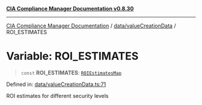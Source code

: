 [**CIA Compliance Manager Documentation v0.8.30**](../../../README.md)

***

[CIA Compliance Manager Documentation](../../../modules.md) / [data/valueCreationData](../README.md) / ROI\_ESTIMATES

# Variable: ROI\_ESTIMATES

> `const` **ROI\_ESTIMATES**: [`ROIEstimatesMap`](../../../types/interfaces/ROIEstimatesMap.md)

Defined in: [data/valueCreationData.ts:71](https://github.com/Hack23/cia-compliance-manager/blob/6afa716316469147e542039d136ec79ffdbd4ac9/src/data/valueCreationData.ts#L71)

ROI estimates for different security levels
